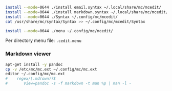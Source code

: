 ```bash
install --mode=0644 ./install email.syntax ~/.local/share/mc/mcedit/
install --mode=0644 ./install markdown.syntax ~/.local/share/mc/mcedit/
install --mode=0644 ./Syntax ~/.config/mc/mcedit/
cat /usr/share/mc/syntax/Syntax >> ~/.config/mc/mcedit/Syntax

install --mode=0644 ./menu ~/.config/mc/mcedit/
```

Per directory menu file: `.cedit.menu`

### Markdown viewer

```bash
apt-get install -y pandoc
cp -v /etc/mc/mc.ext ~/.config/mc/mc.ext
editor ~/.config/mc/mc.ext
#    regex/\.md(own)?$
#    	View=pandoc -s -f markdown -t man %p | man -l -
```
